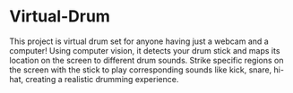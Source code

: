 # Virtual-Drum
This project is virtual drum set for anyone having just a webcam and a computer! Using computer vision, it detects your drum stick and maps its location on the screen to different drum sounds. Strike specific regions on the screen with the stick to play corresponding sounds like kick, snare, hi-hat, creating a realistic drumming experience. 
